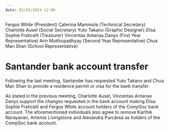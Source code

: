```yaml
---
date: 03/03/2024 12:00
---
```


Fergus White (President)
Caterina Mammola (Techmical Secretary)
Charlotte Ausel (Social Secretary)
Yuto Takano (Graphic Designer)
Elisa Sophie Fraticelli (Treasurer)
Vincentas Antanas Danys (First Year Representative)
Arin Mukhopadhyay (Second Year Representative)
Chua Man Shan (School Representative)

# Santander bank account transfer

Following the last meeting, Santander has requested Yuto Takano and Chua Man Shan to provide a residence permit or visa for the bank transfer.

As stated in the previous meeting, Charlotte Ausel, Vincentas Antanas Danys support the changes requested in the bank account making Elisa Sophie Fraticelli and Fergus White account holders of the CompSoc bank account. The aforementioned individuals also agree to remove Karthik Narayanan, Artemis Livingstone and Alexandra Purcărea as holders of the CompSoc bank account.
